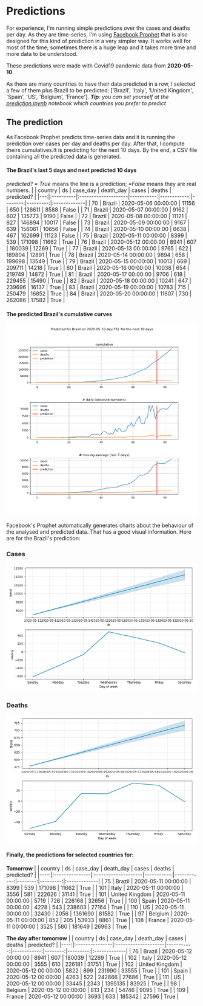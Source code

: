 # **Predictions**
For experience, I'm running simple predictions over the cases and deaths per day. As they are time-series, I'm using [Facebook Prophet](https://facebook.github.io/prophet/docs/quick_start.html) that is also designed for this kind of prediction in a very simpler way. It works well for most of the time; sometimes there is a huge leap and it takes more time and more data to be understood.

These predictions were made with Covid19 pandemic data from **2020-05-10**.

As there are many countries to have their data predicted in a row, I selected a few of them plus Brazil to be predicted:
['Brazil', 'Italy', 'United Kingdom', 'Spain', 'US', 'Belgium', 'France'].
***Tip**: you can set yourself at the *[prediction.ipynb](../prediction.ipynb)* notebook which countries you prefer to predict*


## The prediction
As Facebook Prophet predicts time-series data and it is running the prediction over cases per day and deaths per day. After that, I compute theirs cumulatives.It is predicting for the next 10 days.
By the end, a CSV file containing all the predicted data is generated.

#### The Brazil's last 5 days and next predicted 10 days
*predicted? = True* means the line is a prediction; *=False* means they are real numbers.
|    | country   | ds                  |   case_day |   death_day |   cases |   deaths | predicted?   |
|---:|:----------|:--------------------|-----------:|------------:|--------:|---------:|:-------------|
| 70 | Brazil    | 2020-05-06 00:00:00 |      11156 |         650 |  126611 |     8588 | False        |
| 71 | Brazil    | 2020-05-07 00:00:00 |       9162 |         602 |  135773 |     9190 | False        |
| 72 | Brazil    | 2020-05-08 00:00:00 |      11121 |         827 |  146894 |    10017 | False        |
| 73 | Brazil    | 2020-05-09 00:00:00 |       9167 |         639 |  156061 |    10656 | False        |
| 74 | Brazil    | 2020-05-10 00:00:00 |       6638 |         467 |  162699 |    11123 | False        |
| 75 | Brazil    | 2020-05-11 00:00:00 |       8399 |         539 |  171098 |    11662 | True         |
| 76 | Brazil    | 2020-05-12 00:00:00 |       8941 |         607 |  180039 |    12269 | True         |
| 77 | Brazil    | 2020-05-13 00:00:00 |       9765 |         622 |  189804 |    12891 | True         |
| 78 | Brazil    | 2020-05-14 00:00:00 |       9894 |         658 |  199698 |    13549 | True         |
| 79 | Brazil    | 2020-05-15 00:00:00 |      10013 |         669 |  209711 |    14218 | True         |
| 80 | Brazil    | 2020-05-16 00:00:00 |      10038 |         654 |  219749 |    14872 | True         |
| 81 | Brazil    | 2020-05-17 00:00:00 |       9706 |         618 |  229455 |    15490 | True         |
| 82 | Brazil    | 2020-05-18 00:00:00 |      10241 |         647 |  239696 |    16137 | True         |
| 83 | Brazil    | 2020-05-19 00:00:00 |      10783 |         715 |  250479 |    16852 | True         |
| 84 | Brazil    | 2020-05-20 00:00:00 |      11607 |         730 |  262086 |    17582 | True         |

 #### The predicted Brazil's cumulative curves
![](brazil_predictions.png)

Facebook's Prophet automatically generates charts about the behaviour of the analysed and predicted data. That has a good visual information. Here are for the Brazil's prediction:
### Cases
![](brazil_prophet_cases.png)

 ### Deaths
![](brazil_prophet_deaths.png)
#### Finally, the predictions for selected countries for:
**Tomorrow**
|     | country        | ds                  |   case_day |   death_day |   cases |   deaths | predicted?   |
|----:|:---------------|:--------------------|-----------:|------------:|--------:|---------:|:-------------|
|  75 | Brazil         | 2020-05-11 00:00:00 |       8399 |         539 |  171098 |    11662 | True         |
| 101 | Italy          | 2020-05-11 00:00:00 |       3556 |         581 |  222626 |    31141 | True         |
| 101 | United Kingdom | 2020-05-11 00:00:00 |       5719 |         726 |  226168 |    32656 | True         |
| 100 | Spain          | 2020-05-11 00:00:00 |       4228 |         543 |  238603 |    27164 | True         |
| 110 | US             | 2020-05-11 00:00:00 |      32430 |        2056 | 1361690 |    81582 | True         |
|  97 | Belgium        | 2020-05-11 00:00:00 |        852 |         205 |   53933 |     8861 | True         |
| 108 | France         | 2020-05-11 00:00:00 |       3525 |         580 |  181649 |    26963 | True         |

 **The day after tomorrow** 
|     | country        | ds                  |   case_day |   death_day |   cases |   deaths | predicted?   |
|----:|:---------------|:--------------------|-----------:|------------:|--------:|---------:|:-------------|
|  76 | Brazil         | 2020-05-12 00:00:00 |       8941 |         607 |  180039 |    12269 | True         |
| 102 | Italy          | 2020-05-12 00:00:00 |       3555 |         610 |  226181 |    31751 | True         |
| 102 | United Kingdom | 2020-05-12 00:00:00 |       5822 |         899 |  231990 |    33555 | True         |
| 101 | Spain          | 2020-05-12 00:00:00 |       4263 |         522 |  242866 |    27686 | True         |
| 111 | US             | 2020-05-12 00:00:00 |      33445 |        2343 | 1395135 |    83925 | True         |
|  98 | Belgium        | 2020-05-12 00:00:00 |        813 |         234 |   54746 |     9095 | True         |
| 109 | France         | 2020-05-12 00:00:00 |       3693 |         633 |  185342 |    27596 | True         |